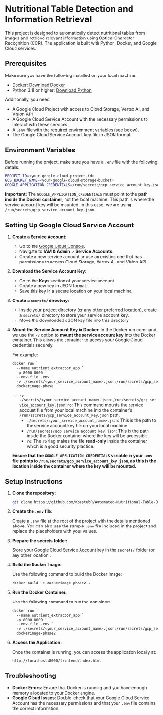 
# Nutritional Table Detection and Information Retrieval

This project is designed to automatically detect nutritional tables from images and retrieve relevant information using Optical Character Recognition (OCR). The application is built with Python, Docker, and Google Cloud services.

## Prerequisites

Make sure you have the following installed on your local machine:

- Docker: [Download Docker](https://www.docker.com/products/docker-desktop)
- Python 3.11 or higher: [Download Python](https://www.python.org/downloads/)

Additionally, you need:

- A Google Cloud Project with access to Cloud Storage, Vertex AI, and Vision API.
- A Google Cloud Service Account with the necessary permissions to interact with these services.
- A `.env` file with the required environment variables (see below).
- The Google Cloud Service Account key file in JSON format.

## Environment Variables

Before running the project, make sure you have a `.env` file with the following details:

```bash
PROJECT_ID=<your-google-cloud-project-id>
GCS_BUCKET_NAME=<your-google-cloud-storage-bucket>
GOOGLE_APPLICATION_CREDENTIALS=/run/secrets/gcp_service_account_key.json
```

**Important:** The `GOOGLE_APPLICATION_CREDENTIALS` must point to the **path inside the Docker container**, not the local machine. This path is where the service account key will be mounted. In this case, we are using `/run/secrets/gcp_service_account_key.json`.

## Setting Up Google Cloud Service Account

1. **Create a Service Account**:
   - Go to the [Google Cloud Console](https://console.cloud.google.com/).
   - Navigate to **IAM & Admin** > **Service Accounts**.
   - Create a new service account or use an existing one that has permissions to access Cloud Storage, Vertex AI, and Vision API.

2. **Download the Service Account Key**:
   - Go to the **Keys** section of your service account.
   - Create a new key in JSON format.
   - Save this key in a secure location on your local machine.

3. **Create a `secrets/` directory**:
   - Inside your project directory (or any other preferred location), create a `secrets/` directory to store your service account key.
   - Move the downloaded JSON key file into this directory

4. **Mount the Service Account Key in Docker**:
   In the Docker run command, we use the `-v` option to **mount the service account key** into the Docker container. This allows the container to access your Google Cloud credentials securely.

   For example:
   ```bash
   docker run `
     --name nutrient_extractor_app `
     -p 8000:8000 `
     --env-file .env `
     -v ./secrets/<your_service_account_name>.json:/run/secrets/gcp_service_account_key.json:ro `
     dockerimage-phase
   ```

   - `-v ./secrets/<your_service_account_name>.json:/run/secrets/gcp_service_account_key.json:ro`: This command mounts the service account file from your local machine into the container's `/run/secrets/gcp_service_account_key.json` path.
     - `./secrets/<your_service_account_name>.json`: This is the path to the service account key file on your local machine.
     - `/run/secrets/gcp_service_account_key.json`: This is the path inside the Docker container where the key will be accessible.
     - `ro`: The `ro` flag makes the file **read-only** inside the container, which is a good security practice.

   **Ensure that the `GOOGLE_APPLICATION_CREDENTIALS` variable in your `.env` file points to `/run/secrets/gcp_service_account_key.json`, as this is the location inside the container where the key will be mounted.**

## Setup Instructions

1. **Clone the repository:**

   ```bash
   git clone https://github.com/KoustubR/Automated-Nutritional-Table-Detection-and-OCR-Based-Information-Retrieval.git
   ```

2. **Create the `.env` file**:
   
   Create a `.env` file at the root of the project with the details mentioned above. You can also use the sample `.env` file included in the project and replace the placeholders with your values.

3. **Prepare the secrets folder:**

   Store your Google Cloud Service Account key in the `secrets/` folder (or any other location).

4. **Build the Docker Image:**

   Use the following command to build the Docker image:

   ```bash
   docker build -t dockerimage-phase2 .
   ```

5. **Run the Docker Container:**

   Use the following command to run the container:

   ```bash
   docker run `
     --name nutrient_extractor_app `
     -p 8000:8000 `
     --env-file .env `
     -v ./secrets/<your_service_account_name>.json:/run/secrets/gcp_service_account_key.json:ro `
     dockerimage-phase2
   ```

6. **Access the Application:**

   Once the container is running, you can access the application locally at:

   ```
   http://localhost:8000/frontend/index.html
   ```


## Troubleshooting

- **Docker Errors**: Ensure that Docker is running and you have enough memory allocated to your Docker engine.
- **Google Cloud Issues**: Double-check that your Google Cloud Service Account has the necessary permissions and that your `.env` file contains the correct information.